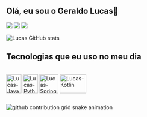 ## Olá, eu sou o Geraldo Lucas👋

<div> 
  
  <a href="https://instagram.com/cod.glima?igshid=ZDdkNTZiNTM=" target="_blank"><img src="https://img.shields.io/badge/-Instagram-%23E4405F?style=for-the-badge&logo=instagram&logoColor=white" target="_blank"></a>
  <a href = "mailto:lucas3denator@gmail.com"><img src="https://img.shields.io/badge/-Gmail-%23333?style=for-the-badge&logo=gmail&logoColor=white" target="_blank"></a>
  <a href="https://www.linkedin.com/in/lucas-lima-934b44100/" target="_blank"><img src="https://img.shields.io/badge/-LinkedIn-%230077B5?style=for-the-badge&logo=linkedin&logoColor=white" target="_blank"></a> 
  
</div>

![Lucas GitHub stats](https://github-readme-stats.vercel.app/api?username=llucasgerald&show_icons=true&theme=gruvbox&count_private=true)


## Tecnologias que eu uso no meu dia

<div style="display: inline_block"><br>
  <img align="center" alt="Lucas-Java" height="50" width="40" src="https://cdn.jsdelivr.net/gh/devicons/devicon/icons/java/java-original-wordmark.svg" />
  <img align="center" alt="Lucas-Python" height="50" width="40" src="https://cdn.jsdelivr.net/gh/devicons/devicon/icons/python/python-original-wordmark.svg" />
  <img align="center" alt="Lucas-Spring" height="50" width="50" src="https://cdn.jsdelivr.net/gh/devicons/devicon/icons/spring/spring-original-wordmark.svg" />
  <img align="center" alt="Lucas-Kotlin" height="50" width="70" src="https://cdn.jsdelivr.net/gh/devicons/devicon/icons/kotlin/kotlin-original-wordmark.svg" />
</div>

  ##
  
  <picture>
  <source
    media="(prefers-color-scheme: light)"
    srcset="
      https://raw.githubusercontent.com/llucasgerald/snk/output/github-contribution-grid-snake.svg
    "
  />
  <source
    media="(prefers-color-scheme: dark)"
    srcset="
      https://raw.githubusercontent.com/llucasgerald/snk/output/github-contribution-grid-snake.svg
    "
  />
  <img
    alt="github contribution grid snake animation"
    src="https://raw.githubusercontent.com/llucasgerald/snk/output/github-contribution-grid-snake.svg"
  />
</picture>

